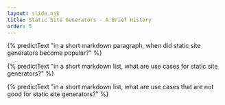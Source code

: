 ```yaml
---
layout: slide.njk
title: Static Site Generators - A Brief History
order: 5
---
```


{% predictText "in a short markdown paragraph, when did static site generators become popular?" %}

{% predictText "in a short markdown list, what are use cases for static site generators?" %}

{% predictText "in a short markdown list, what are use cases that are not good for static site generators?" %}
